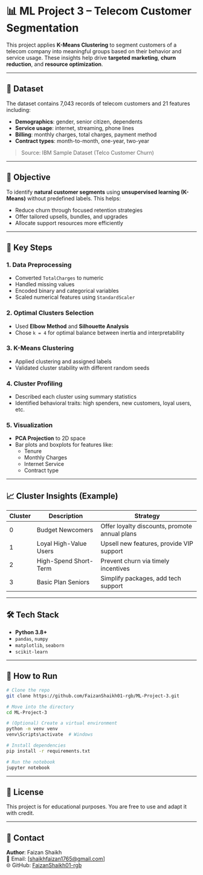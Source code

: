 
# 📊 ML Project 3 – Telecom Customer Segmentation

This project applies **K-Means Clustering** to segment customers of a telecom company into meaningful groups based on their behavior and service usage. These insights help drive **targeted marketing**, **churn reduction**, and **resource optimization**.

---

## 📁 Dataset

The dataset contains 7,043 records of telecom customers and 21 features including:

- **Demographics**: gender, senior citizen, dependents
- **Service usage**: internet, streaming, phone lines
- **Billing**: monthly charges, total charges, payment method
- **Contract types**: month-to-month, one-year, two-year

> Source: IBM Sample Dataset (Telco Customer Churn)

---

## 🎯 Objective

To identify **natural customer segments** using **unsupervised learning (K-Means)** without predefined labels. This helps:

- Reduce churn through focused retention strategies
- Offer tailored upsells, bundles, and upgrades
- Allocate support resources more efficiently

---

## 🧪 Key Steps

### 1. Data Preprocessing
- Converted `TotalCharges` to numeric
- Handled missing values
- Encoded binary and categorical variables
- Scaled numerical features using `StandardScaler`

### 2. Optimal Clusters Selection
- Used **Elbow Method** and **Silhouette Analysis**
- Chose `k = 4` for optimal balance between inertia and interpretability

### 3. K-Means Clustering
- Applied clustering and assigned labels
- Validated cluster stability with different random seeds

### 4. Cluster Profiling
- Described each cluster using summary statistics
- Identified behavioral traits: high spenders, new customers, loyal users, etc.

### 5. Visualization
- **PCA Projection** to 2D space
- Bar plots and boxplots for features like:
  - Tenure
  - Monthly Charges
  - Internet Service
  - Contract type

---

## 📈 Cluster Insights (Example)

| Cluster | Description | Strategy |
|---------|-------------|----------|
| 0 | Budget Newcomers | Offer loyalty discounts, promote annual plans |
| 1 | Loyal High-Value Users | Upsell new features, provide VIP support |
| 2 | High-Spend Short-Term | Prevent churn via timely incentives |
| 3 | Basic Plan Seniors | Simplify packages, add tech support |

---

## 🛠 Tech Stack

- **Python 3.8+**
- `pandas`, `numpy`
- `matplotlib`, `seaborn`
- `scikit-learn`

---

## 🚀 How to Run

```bash
# Clone the repo
git clone https://github.com/FaizanShaikh01-rgb/ML-Project-3.git

# Move into the directory
cd ML-Project-3

# (Optional) Create a virtual environment
python -m venv venv
venv\Scripts\activate  # Windows

# Install dependencies
pip install -r requirements.txt

# Run the notebook
jupyter notebook
```

---

## 📄 License

This project is for educational purposes. You are free to use and adapt it with credit.

---

## 🤝 Contact

**Author**: Faizan Shaikh  
📧 Email: [shaikhfaizan1765@gmail.com]  
🌐 GitHub: [FaizanShaikh01-rgb](https://github.com/FaizanShaikh01-rgb)
